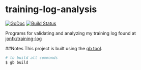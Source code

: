 training-log-analysis
=====================
[![GoDoc](https://godoc.org/github.com/jonfk/training-log-analysis?status.svg)](https://godoc.org/github.com/jonfk/training-log-analysis)
[![Build Status](https://travis-ci.org/jonfk/training-log-analysis.svg)](https://travis-ci.org/jonfk/training-log-analysis)

Programs for validating and analyzing my training log found
at [jonfk/training-log](https://github.com/jonfk/training-log)

##Notes
This project is built using the [gb tool](http://getgb.io/).

```bash
# to build all commands
$ gb build
```